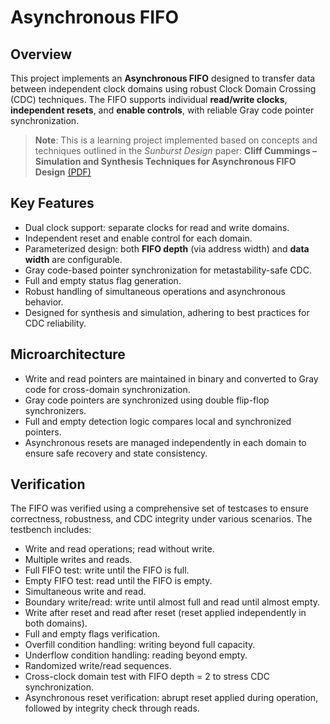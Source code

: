 # Asynchronous FIFO

## Overview

This project implements an **Asynchronous FIFO** designed to transfer data between independent clock domains using robust Clock Domain Crossing (CDC) techniques. The FIFO supports individual **read/write clocks**, **independent resets**, and **enable controls**, with reliable Gray code pointer synchronization.

> **Note**: This is a learning project implemented based on concepts and techniques outlined in the *Sunburst Design* paper:
> **Cliff Cummings – Simulation and Synthesis Techniques for Asynchronous FIFO Design** [(PDF)](https://www.sunburst-design.com/papers/CummingsSNUG2002SJ_FIFO1.pdf)

## Key Features

* Dual clock support: separate clocks for read and write domains.
* Independent reset and enable control for each domain.
* Parameterized design: both **FIFO depth** (via address width) and **data width** are configurable.
* Gray code-based pointer synchronization for metastability-safe CDC.
* Full and empty status flag generation.
* Robust handling of simultaneous operations and asynchronous behavior.
* Designed for synthesis and simulation, adhering to best practices for CDC reliability.

## Microarchitecture

* Write and read pointers are maintained in binary and converted to Gray code for cross-domain synchronization.
* Gray code pointers are synchronized using double flip-flop synchronizers.
* Full and empty detection logic compares local and synchronized pointers.
* Asynchronous resets are managed independently in each domain to ensure safe recovery and state consistency.

## Verification

The FIFO was verified using a comprehensive set of testcases to ensure correctness, robustness, and CDC integrity under various scenarios. The testbench includes:

* Write and read operations; read without write.
* Multiple writes and reads.
* Full FIFO test: write until the FIFO is full.
* Empty FIFO test: read until the FIFO is empty.
* Simultaneous write and read.
* Boundary write/read: write until almost full and read until almost empty.
* Write after reset and read after reset (reset applied independently in both domains).
* Full and empty flags verification.
* Overfill condition handling: writing beyond full capacity.
* Underflow condition handling: reading beyond empty.
* Randomized write/read sequences.
* Cross-clock domain test with FIFO depth = 2 to stress CDC synchronization.
* Asynchronous reset verification: abrupt reset applied during operation, followed by integrity check through reads.

